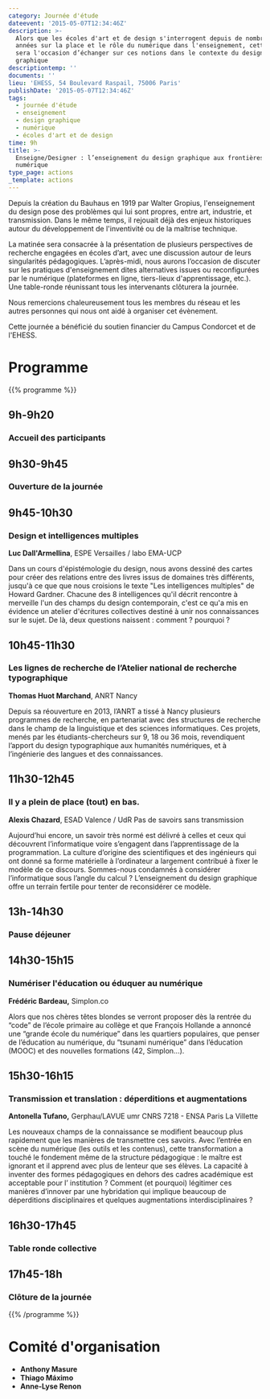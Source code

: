 ```yaml
---
category: Journée d'étude
dateevent: '2015-05-07T12:34:46Z'
description: >-
  Alors que les écoles d'art et de design s'interrogent depuis de nombreuses
  années sur la place et le rôle du numérique dans l'enseignement, cette journée
  sera l'occasion d’échanger sur ces notions dans le contexte du design
  graphique
descriptiontemp: ''
documents: ''
lieu: 'EHESS, 54 Boulevard Raspail, 75006 Paris'
publishDate: '2015-05-07T12:34:46Z'
tags:
  - journée d'étude
  - enseignement
  - design graphique
  - numérique
  - écoles d'art et de design
time: 9h
title: >-
  Enseigne/Designer : l’enseignement du design graphique aux frontières du
  numérique
type_page: actions
_template: actions
---
```


Depuis la création du Bauhaus en 1919 par Walter Gropius, l'enseignement du design pose des problèmes qui lui sont propres, entre art, industrie, et transmission. Dans le même temps, il rejouait déjà des enjeux historiques autour du développement de l'inventivité ou de la maîtrise technique.

La matinée sera consacrée à la présentation de plusieurs perspectives de recherche engagées en écoles d’art, avec une discussion autour de leurs singularités pédagogiques. L’après-midi, nous aurons l’occasion de discuter sur les pratiques d'enseignement dites alternatives issues ou reconfigurées par le numérique (plateformes en ligne, tiers-lieux d'apprentissage, etc.). Une table-ronde réunissant tous les intervenants clôturera la journée.

Nous remercions chaleureusement tous les membres du réseau et les autres personnes qui nous ont aidé à organiser cet évènement.

Cette journée a bénéficié du soutien financier du Campus Condorcet et de l'EHESS.

<!-- Garder les niveaux de titres comme dans cet exemple -->

# Programme

{{% programme %}}

## 9h-9h20

### Accueil des participants

## 9h30-9h45

### Ouverture de la journée

## 9h45-10h30

### Design et intelligences multiples

**Luc Dall'Armellina**, ESPE Versailles / labo EMA-UCP

Dans un cours d'épistémologie du design, nous avons dessiné des cartes pour créer des relations entre des livres issus de domaines très différents, jusqu'à ce que que nous croisions le texte "Les intelligences multiples" de Howard Gardner. Chacune des 8 intelligences qu'il décrit rencontre à merveille l'un des champs du design contemporain, c'est ce qu'a mis en évidence un atelier d'écritures collectives destiné à unir nos connaissances sur le sujet. De là, deux questions naissent : comment ? pourquoi ?

## 10h45-11h30

### Les lignes de recherche de l’Atelier national de recherche typographique

**Thomas Huot Marchand**, ANRT Nancy

Depuis sa réouverture en 2013, l’ANRT a tissé à Nancy plusieurs programmes de recherche, en partenariat avec des structures de recherche dans le champ de la linguistique et des sciences informatiques. Ces projets, menés par les étudiants-chercheurs sur 9, 18 ou 36 mois, revendiquent l’apport du design typographique aux humanités numériques, et à l’ingénierie des langues et des connaissances.

## 11h30-12h45

### Il y a plein de place (tout) en bas.

**Alexis Chazard**, ESAD Valence / UdR Pas de savoirs sans transmission 

Aujourd’hui encore, un savoir très normé est délivré à celles et ceux qui découvrent l’informatique voire s’engagent dans l’apprentissage de la programmation. La culture d’origine des scientifiques et des ingénieurs qui ont donné sa forme matérielle à l’ordinateur a largement contribué à fixer le modèle de ce discours. Sommes-nous condamnés à considérer l’informatique sous l’angle du calcul ? L’enseignement du design graphique offre un terrain fertile pour tenter de reconsidérer ce modèle.

## 13h-14h30

### Pause déjeuner 

## 14h30-15h15

### Numériser l'éducation ou éduquer au numérique

**Frédéric Bardeau,** Simplon.co

Alors que nos chères têtes blondes se verront proposer dès la rentrée du “code” de l’école primaire au collège et que François Hollande a annoncé une “grande école du numérique” dans les quartiers populaires, que penser de l’éducation au numérique, du “tsunami numérique” dans l’éducation (MOOC) et des nouvelles formations (42, Simplon...).

## 15h30-16h15

### Transmission et translation : déperditions et augmentations

**Antonella Tufano,** Gerphau/LAVUE umr CNRS 7218 - ENSA Paris La Villette 

Les nouveaux champs de la connaissance se modifient beaucoup plus rapidement que les manières de transmettre ces savoirs. Avec l’entrée en scène du numérique (les outils et les contenus), cette transformation a touché le fondement même de la structure pédagogique : le maître est ignorant et il apprend avec plus de lenteur que ses élèves. La capacité à inventer des formes pédagogiques en dehors des cadres académique est acceptable pour l’ institution ? Comment (et pourquoi) légitimer ces manières d’innover par une hybridation qui implique beaucoup de déperditions disciplinaires et quelques augmentations interdisciplinaires ?

## 16h30-17h45

### Table ronde collective

## 17h45-18h

### Clôture de la journée

{{% /programme %}}

# Comité d'organisation

* **Anthony Masure**
* **Thiago Máximo**
* **Anne-Lyse Renon**
